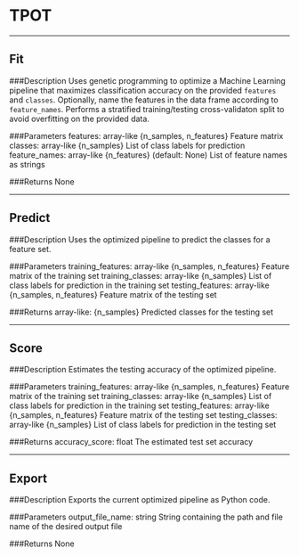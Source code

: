 # TPOT

* * *
## Fit

###Description
   Uses genetic programming to optimize a Machine Learning pipeline that
   maximizes classification accuracy on the provided `features` and `classes`.
   Optionally, name the features in the data frame according to `feature_names`.
   Performs a stratified training/testing cross-validaton split to avoid
   overfitting on the provided data.

###Parameters
    features: array-like {n_samples, n_features}
        Feature matrix
    classes: array-like {n_samples}
        List of class labels for prediction
    feature_names: array-like {n_features} (default: None)
        List of feature names as strings

###Returns
    None

* * *

## Predict

###Description
    Uses the optimized pipeline to predict the classes for a feature set.

###Parameters
    training_features: array-like {n_samples, n_features}
        Feature matrix of the training set
    training_classes: array-like {n_samples}
        List of class labels for prediction in the training set
    testing_features: array-like {n_samples, n_features}
        Feature matrix of the testing set

###Returns
    array-like: {n_samples}
        Predicted classes for the testing set

* * *
## Score



###Description
    Estimates the testing accuracy of the optimized pipeline.

###Parameters
    training_features: array-like {n_samples, n_features}
        Feature matrix of the training set
    training_classes: array-like {n_samples}
        List of class labels for prediction in the training set
    testing_features: array-like {n_samples, n_features}
        Feature matrix of the testing set
    testing_classes: array-like {n_samples}
        List of class labels for prediction in the testing set

###Returns
    accuracy_score: float
        The estimated test set accuracy


* * *
## Export

###Description
    Exports the current optimized pipeline as Python code.

###Parameters
    output_file_name: string
        String containing the path and file name of the desired output file

###Returns
    None

